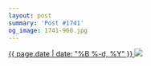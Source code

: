```yaml
---
layout: post
summary: 'Post #1741'
og_image: 1741-960.jpg
---
```


<p>
 <time>
  <a href="/1741">
   {{ page.date | date: "%B %-d, %Y" }}
  </a>
 </time>
 <a href="/1741">
  <img data-taken="2/9/2023" sizes="(min-width: 700px) 50vw, calc(100vw - 2rem)" src="{{ site.assets_url }}/1741-480.jpg" srcset="{{ site.assets_url }}/1741-240.jpg 240w, {{ site.assets_url }}/1741-480.jpg 480w, {{ site.assets_url }}/1741-720.jpg 720w, {{ site.assets_url }}/1741-960.jpg 960w"/>
 </a>
</p>
